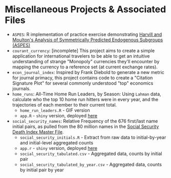 # Miscellaneous Projects & Associated Files

 - `ASPES`: R implementation of practice exercise demonstrating [Harvill and Moulton's Analysis of Symmetrically Predicted Endogenous Subgroups (ASPES)](https://ies.ed.gov/funding/grantsearch/details.asp?ID=1645)
 - `courant_currency`: [incomplete] This project aims to create a simple application for international travelers to be able to get an intuitive understanding of strange "Monopoly" currencies they'll encounter by mapping the currency to a reference set (at current exchange rates).
 - `econ_journal_index`: Inspired by Frank Diebold to generate a new metric for journal primacy, this project contains code to create a "Citation Signature Plot" for several commonly understood "top" economics journals.
 - `home_runs`: All-Time Home Run Leaders, by Season: Using `Lahman` data, calculate who the top 10 home run hitters were in every year, and the trajectories of each member to their current total.
   + `home_run_leaders.R` - GIF version
   + `app.R` - `shiny` version, deployed [here](https://michaelchirico.shinyapps.io/home_runs/)
 - `social_security_names`: Relative Frequency of the 676 first/last name initial pairs, as pulled from the 80 million names in the [Social Security Death Index Master File](http://ssdmf.info/).
   + `social_security_initials.R` - Extract from raw data to initial-by-year and initial-level aggregated counts
   + `app.r` - `shiny` version, deployed [here](https://michaelchirico.shinyapps.io/social_security_names/)
   + `social_security_tabulated.csv` - Aggregated data, counts by initial pair
   + `social_security_tabulated_by_year.csv` - Aggregated data, counts by initial pair by year
